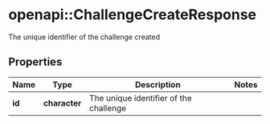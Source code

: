 # openapi::ChallengeCreateResponse

The unique identifier of the challenge created

## Properties
Name | Type | Description | Notes
------------ | ------------- | ------------- | -------------
**id** | **character** | The unique identifier of the challenge | 


